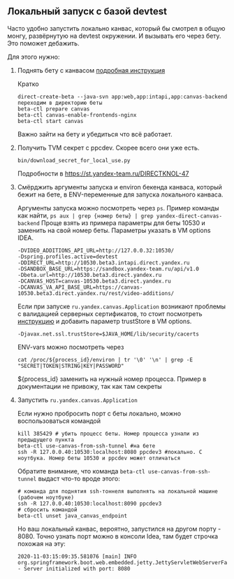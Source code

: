 ## Локальный запуск с базой devtest

Часто удобно запустить локально канвас, который бы смотрел в общую монгу, развёрнутую на devtest окружении.
И вызывать его через бету. Это поможет дебажить.

Для этого нужно:

1. Поднять бету с канвасом
    [подробная инструкция](https://st.yandex-team.ru/DIRECTKNOL-32)

    Кратко
    ```
    direct-create-beta --java-svn app:web,app:intapi,app:canvas-backend
    переходим в директорию беты
    beta-ctl prepare canvas
    beta-ctl canvas-enable-frontends-nginx
    beta-ctl start canvas
    ```

    Важно зайти на бету и убедиться что всё работает.

2. Получить TVM секрет с ppcdev. Скорее всего они уже есть.

   `bin/download_secret_for_local_use.py`

   Подробности в https://st.yandex-team.ru/DIRECTKNOL-47

3. Смёрджить аргументы запуска и environ бекенда канваса,
   который бежит на бете, в ENV-переменные для запуска локального канваса.

   Аргументы запуска можно посмотреть через `ps`.
   Пример команды как найти, `ps aux | grep {номер беты} | grep yandex-direct-canvas-backend`
   Проще взять из примера параметры для беты 10530 и заменить на свой номер беты.
   Параметры указать в VM options IDEA.
   ```
   -DVIDEO_ADDITIONS_API_URL=http://127.0.0.32:10530/
   -Dspring.profiles.active=devtest
   -DDIRECT_URL=http://10530.beta3.intapi.direct.yandex.ru
   -DSANDBOX_BASE_URL=https://sandbox.yandex-team.ru/api/v1.0
   -Dbeta.url=http://10530.beta3.direct.yandex.ru
   -DCANVAS_HOST=canvas-10530.beta3.direct.yandex.ru
   -DCANVAS_VA_API_BASE_URL=https://canvas-10530.beta3.direct.yandex.ru/rest/video-additions/
   ```

   Если при запуске `ru.yandex.canvas.Application` возникают проблемы с валидацией серверных сертификатов,
   то стоит посмотреть [инструкцию](https://wiki.yandex-team.ru/security/ssl/sslclientfix/#vjava)
   и добавить параметр trustStore в VM options.
   ```
   -Djavax.net.ssl.trustStore=$JAVA_HOME/lib/security/cacerts
   ```

   ENV-vars можно посмотреть через
   ```
   cat /proc/${process_id}/environ | tr '\0' '\n' | grep -E "SECRET|TOKEN|STRING|KEY|PASSWORD"
   ```
   ${process_id} заменить на нужный номер процесса.
   Пример в документации не привожу, так как там секреты

4. Запустить `ru.yandex.canvas.Application`

    Если нужно пробросить порт с беты локально, можно воспользоваться командой
    ```
    kill 385429 # убить процесс беты. Номер процесса узнали из предыдущего пункта
    beta-ctl use-canvas-from-ssh-tunnel #на бете
    ssh -R 127.0.0.40:10530:localhost:8080 ppcdev3 #локально. С ноутбука. Номер беты 10530 и ppcdev может отличаться
    ```
    Обратите внимание, что команда `beta-ctl use-canvas-from-ssh-tunnel` выдаст что-то вроде этого:
    ```
    # команда для поднятия ssh-тоннеля выполнять на локальной машине (рабочем ноутбуке)
    ssh -R 127.0.0.40:10530:localhost:8090 ppcdev3
    # сбросить командой
    beta-ctl unset java_canvas_endpoint
    ```
    Но ваш локальный канвас, вероятно, запустился на другом порту - 8080.
    Точно узнать порт можно в консоли Idea, там будет строчка похожая на эту:
    ```
    2020-11-03:15:09:35.581076 [main] INFO  org.springframework.boot.web.embedded.jetty.JettyServletWebServerFactory - Server initialized with port: 8080
    ```
